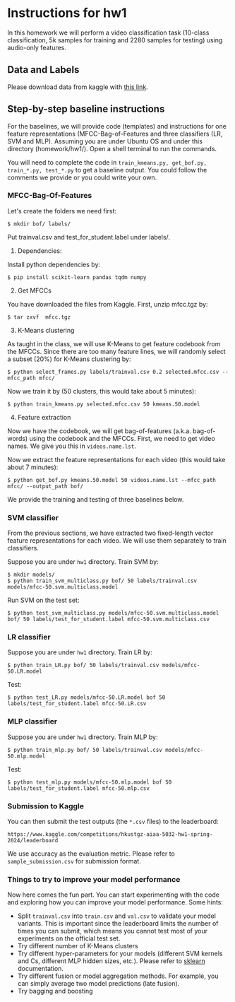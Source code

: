 # Instructions for hw1

In this homework we will perform a video classification task (10-class classification, 5k samples for training and 2280 samples for testing) using audio-only features.

## Data and Labels

Please download data from kaggle with [this link](https://www.kaggle.com/competitions/hkustgz-aiaa-5032-hw-1-spring-2025/data).
## Step-by-step baseline instructions

For the baselines, we will provide code (templates) and instructions for one feature representations (MFCC-Bag-of-Features and three classifiers (LR, SVM and MLP). Assuming you are under Ubuntu OS and under this directory (homework/hw1/). Open a shell terminal to run the commands.

You will need to complete the code in `train_kmeans.py, get_bof.py, train_*.py, test_*.py` to get a baseline output.
You could follow the comments we provide or you could write your own.

### MFCC-Bag-Of-Features

Let's create the folders we need first:

```
$ mkdir bof/ labels/
```

Put trainval.csv and test_for_student.label under labels/.

1. Dependencies:  

Install python dependencies by:

```
$ pip install scikit-learn pandas tqdm numpy
```

2. Get MFCCs

You have downloaded the files from Kaggle. First, unzip mfcc.tgz by:

```
$ tar zxvf  mfcc.tgz
```

3. K-Means clustering

As taught in the class, we will use K-Means to get feature codebook from the MFCCs. Since there are too many feature lines, we will randomly select a subset (20%) for K-Means clustering by:

```
$ python select_frames.py labels/trainval.csv 0.2 selected.mfcc.csv --mfcc_path mfcc/
```

Now we train it by (50 clusters, this would take about 5 minutes):

```
$ python train_kmeans.py selected.mfcc.csv 50 kmeans.50.model
```

4. Feature extraction

Now we have the codebook, we will get bag-of-features (a.k.a. bag-of-words) using the codebook and the MFCCs. First, we need to get video names. We give you this in `videos.name.lst`.


Now we extract the feature representations for each video (this would take about 7 minutes):

```
$ python get_bof.py kmeans.50.model 50 videos.name.lst --mfcc_path mfcc/ --output_path bof/
```

<!-- Now you can follow [here](#svm-classifier) to train SVM classifiers or [MLP](#mlp-classifier) ones. -->
We provide the training and testing of three baselines below.

### SVM classifier

From the previous sections, we have extracted two fixed-length vector feature representations for each video. We will use them separately to train classifiers.

Suppose you are under `hw1` directory. Train SVM by:

```
$ mkdir models/
$ python train_svm_multiclass.py bof/ 50 labels/trainval.csv models/mfcc-50.svm.multiclass.model
```

Run SVM on the test set:

```
$ python test_svm_multiclass.py models/mfcc-50.svm.multiclass.model bof/ 50 labels/test_for_student.label mfcc-50.svm.multiclass.csv
```



### LR classifier

Suppose you are under `hw1` directory. Train LR by:

```
$ python train_LR.py bof/ 50 labels/trainval.csv models/mfcc-50.LR.model
```

Test:

```
$ python test_LR.py models/mfcc-50.LR.model bof 50 labels/test_for_student.label mfcc-50.LR.csv
```

### MLP classifier

Suppose you are under `hw1` directory. Train MLP by:

```
$ python train_mlp.py bof/ 50 labels/trainval.csv models/mfcc-50.mlp.model
```

Test:

```
$ python test_mlp.py models/mfcc-50.mlp.model bof 50 labels/test_for_student.label mfcc-50.mlp.csv
```


### Submission to Kaggle

You can then submit the test outputs (the `*.csv` files) to the leaderboard:

```
https://www.kaggle.com/competitions/hkustgz-aiaa-5032-hw1-spring-2024/leaderboard
```

We use accuracy as the evaluation metric. Please refer to `sample_submission.csv` for submission format.

### Things to try to improve your model performance

Now here comes the fun part. You can start experimenting with the code and exploring how you can improve your model performance. Some hints:

+ Split `trainval.csv` into `train.csv` and `val.csv` to validate your model variants. This is important since the leaderboard limits the number of times you can submit, which means you cannot test most of your experiments on the official test set.
+ Try different number of K-Means clusters
+ Try different hyper-parameters for your models (different SVM kernels and Cs, different MLP hidden sizes, etc.). Please refer to [sklearn](https://scikit-learn.org/stable/modules/generated/sklearn.neural_network.MLPClassifier.html#sklearn.neural_network.MLPClassifier) documentation.
+ Try different fusion or model aggregation methods. For example, you can simply average two model predictions (late fusion).
+ Try bagging and boosting

